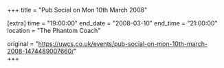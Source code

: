 +++
title = "Pub Social on Mon 10th March 2008"

[extra]
time = "19:00:00"
end_date = "2008-03-10"
end_time = "21:00:00"
location = "The Phantom Coach"

original = "https://uwcs.co.uk/events/pub-social-on-mon-10th-march-2008-1474489007660/"    
+++



